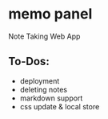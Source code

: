 # memo panel
Note Taking Web App

## To-Dos:
- deployment
- deleting notes
- markdown support
- css update &  local store